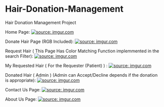 # Hair-Donation-Management
Hair Donation Management Project

Home Page:
<a href="https://imgur.com/J2bU0mc"><img src="https://i.imgur.com/J2bU0mc.png" title="source: imgur.com" /></a>

Donate Hair Page (RGB Included):
<a href="https://imgur.com/qOKKWxm"><img src="https://i.imgur.com/qOKKWxm.png" title="source: imgur.com" /></a>


Request Hair ( This Page Has Color Matching Function implemmented in the search Filter):
<a href="https://imgur.com/lgbfgX9"><img src="https://i.imgur.com/lgbfgX9.png" title="source: imgur.com" /></a>


My Requested Hair ( For the Requester (Patient) ) :
<a href="https://imgur.com/PIO57sa"><img src="https://i.imgur.com/PIO57sa.png" title="source: imgur.com" /></a>


Donated Hair ( Admin ) (Admin can Accept/Decline  depends if the donation is appropriate):
<a href="https://imgur.com/pGGd1p5"><img src="https://i.imgur.com/pGGd1p5.png" title="source: imgur.com" /></a>

Contact Us Page:
<a href="https://imgur.com/D5aqsPt"><img src="https://i.imgur.com/D5aqsPt.png" title="source: imgur.com" /></a>

About Us Page:
<a href="https://imgur.com/BacqVUk"><img src="https://i.imgur.com/BacqVUk.png" title="source: imgur.com" /></a>
